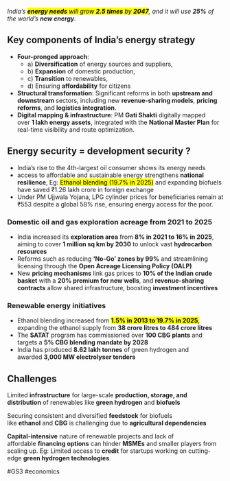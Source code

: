 _India’s_ <mark class="hltr-boom-bam">**_energy needs_** _will grow_ **_2.5 times_** _by_ **_2047</mark>_**_, and it will use_ **_25%_** _of the world’s_ **_new energy_**_._

## **Key components of India’s energy strategy**

- **Four-pronged approach**: 
	- a) **Diversification** of energy sources and suppliers, 
	- b) **Expansion** of domestic production, 
	- c) **Transition** to renewables, 
	- d) Ensuring **affordability** for citizens
- **Structural transformation**: Significant reforms in both **upstream and downstream** sectors, including new **revenue-sharing models**, **pricing reforms**, and **logistics integration**.
- **Digital mapping & infrastructure**: PM **Gati Shakti** digitally mapped over **1 lakh energy assets**, integrated with the **National Master Plan** for real-time visibility and route optimization.

## **Energy security** =  **development security** ?

- India’s rise to the 4th-largest oil consumer shows its energy needs
- access to affordable and sustainable energy strengthens **national resilience**, Eg: <mark class="hltr-boom-bam">Ethanol blending (19.7% in 2025)</mark> and expanding biofuels have saved ₹1.26 lakh crore in foreign exchange
- Under PM Ujjwala Yojana, LPG cylinder prices for beneficiaries remain at ₹553 despite a global 58% rise, ensuring energy access for the poor.

### **Domestic oil and gas exploration acreage from 2021 to 2025**

- India increased its **exploration area** from **8% in 2021 to 16% in 2025**, aiming to cover **1 million sq km by 2030** to unlock vast **hydrocarbon resources**
- Reforms such as reducing **‘No-Go’ zones by 99%** and streamlining licensing through the **Open Acreage Licensing Policy (OALP)**
- New **pricing mechanisms** link gas prices to **10% of the Indian crude basket** with a **20% premium for new wells**, and **revenue-sharing contracts** allow shared infrastructure, boosting **investment incentives**

### **Renewable energy initiatives**

- Ethanol blending increased from <mark class="hltr-boom-bam">**1.5% in 2013 to 19.7% in 2025**,</mark> expanding the ethanol supply from **38 crore litres to 484 crore litres**
- The **SATAT** program has commissioned over **100 CBG plants** and targets a **5% CBG blending mandate by 2028**
- India has produced **8.62 lakh tonnes** of green hydrogen and awarded **3,000 MW electrolyser tenders**

## Challenges

Limited **infrastructure** for large-scale **production, storage, and distribution** of renewables like **green hydrogen** and **biofuels**

Securing consistent and diversified **feedstock** for biofuels like **ethanol** and **CBG** is challenging due to **agricultural dependencies**

**Capital-intensive** nature of renewable projects and lack of affordable **financing options** can hinder **MSMEs** and smaller players from scaling up. Eg: Limited access to **credit** for startups working on cutting-edge **green hydrogen technologies**.

#GS3 #economics 



